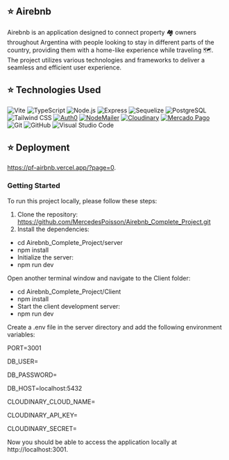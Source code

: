## ⭐ Airebnb 

Airebnb is an application designed to connect property 🏘️ owners throughout Argentina with people looking to stay in different parts of the country, providing them with a home-like experience while traveling 🗺️. The project utilizes various technologies and frameworks to deliver a seamless and efficient user experience.

## ⭐ Technologies Used

![Vite](https://img.shields.io/badge/-Vite-05122A?style=for-the-badge&logo=vite)
![TypeScript](https://img.shields.io/badge/-TypeScript-05122A?style=for-the-badge&logo=typescript)
![Node.js](https://img.shields.io/badge/-Node.js-05122A?style=for-the-badge&logo=node.js)
![Express](https://img.shields.io/badge/-Express-05122A?style=for-the-badge&logo=express)
![Sequelize](https://img.shields.io/badge/-Sequelize-05122A?style=for-the-badge&logo=sequelize)
![PostgreSQL](https://img.shields.io/badge/-PostgreSQL-05122A?style=for-the-badge&logo=postgresql)
![Tailwind CSS](https://img.shields.io/badge/-Tailwind%20CSS-05122A?style=for-the-badge&logo=tailwind-css)
[![Auth0](https://img.shields.io/badge/-Auth0-05122A?style=for-the-badge&logo=auth0)](https://auth0.com/)
[![NodeMailer](https://img.shields.io/badge/-NodeMailer-05122A?style=for-the-badge&logo=nodemailer)](https://nodemailer.com/)
[![Cloudinary](https://img.shields.io/badge/-Cloudinary-05122A?style=for-the-badge&logo=cloudinary)](https://cloudinary.com/)
[![Mercado Pago](https://img.shields.io/badge/-Mercado%20Pago-05122A?style=for-the-badge&logo=mercadopago)](https://www.mercadopago.com/)
![Git](https://img.shields.io/badge/-Git-05122A?style=for-the-badge&logo=git)
![GitHub](https://img.shields.io/badge/-GitHub-05122A?style=for-the-badge&logo=github)
![Visual Studio Code](https://img.shields.io/badge/-Visual%20Studio%20Code-05122A?style=for-the-badge&logo=visual-studio-code&logoColor=007ACC)

## ⭐ Deployment
https://pf-airbnb.vercel.app/?page=0.

### Getting Started
To run this project locally, please follow these steps:

1) Clone the repository:
https://github.com/MercedesPoisson/Airebnb_Complete_Project.git
2) Install the dependencies:

- cd Airebnb_Complete_Project/server
- npm install
- Initialize the server:
- npm run dev

Open another terminal window and navigate to the Client folder:

- cd Airebnb_Complete_Project/Client
- npm install
- Start the client development server:
- npm run dev

Create a .env file in the server directory and add the following environment variables:

PORT=3001

DB_USER=<your-database-username>

DB_PASSWORD=<your-database-password>

DB_HOST=localhost:5432

CLOUDINARY_CLOUD_NAME=<your-cloudinary-cloud-name>

CLOUDINARY_API_KEY=<your-cloudinary-api-key>

CLOUDINARY_SECRET=<your-cloudinary-secret>

Now you should be able to access the application locally at http://localhost:3001.
